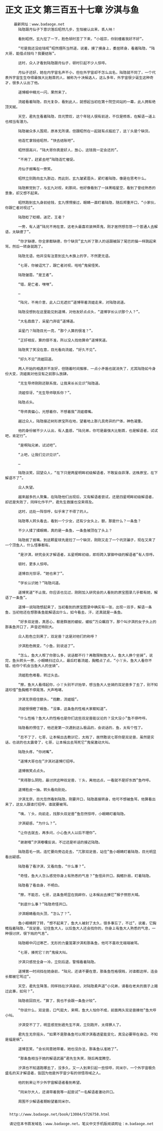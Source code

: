 # 正文 正文 第三百五十七章 汐淇与鱼
        最新网址：www.badaoge.net
          陆隐跟月仙子下意识落后昭然几步，生怕被认出来，丢人呐！
      
          看到昭然，玄九怔了一下，脸色顿时苦了下来，“小祖宗，你别缠着我好不好”。
      
          “可是我还没给钱呢”昭然理所当然道，说着，摸了摸身上，委屈转身，看着陆隐，“陆大哥，能借点钱吗？我要结账”。
      
          这时，众人才看到陆隐跟月仙子，顿时引起不少人惊呼。
      
          月仙子还好，她在内宇宙名声不小，但在外宇宙却不怎么出名，陆隐就不同了，一个代表外宇宙生生夺得最强大比魁首的人，被称为十决候选人，这么多年，外宇宙很少诞生这种奇才，很多人认出了他。
      
          道博眼中精光一闪，果然来了。
      
          流姬看着陆隐，目光复杂，看到此人，就想起当初在第十院空间站的一幕，此人拥有绝顶天赋。
      
          天空，君先生看着陆隐，目光赞叹，这个年轻人很有前途，不仅是修炼，在解语一道上也相当有潜力。
      
          陆隐被众多人围观，原本无所谓，但跟昭然在一起就有点尴尬了，这丫头是个缺货。
      
          他连忙拿钱给昭然，“快去结账吧”。
      
          昭然很高兴，“陆大哥你真是好人，放心，这钱我一定会还的”。
      
          “不用了，赶紧去吧”陆隐连忙催促。
      
          月仙子抿嘴在一旁笑。
      
          昭然立刻跑向玄九那边，而此刻，玄九皱紧眉头，紧盯着陆隐，像是在思考什么。
      
          陆隐察觉到了，与玄九对视，刹那间，他好像看到了一抹黑暗星空，看到了曾经熟悉的景象，却又想不起来。
      
          昭然跑到玄九身前给钱，玄九愣愣接过，眼睛一直盯着陆隐，随后郑重开口，“小家伙，你跟亡者对视过”。
      
          陆隐眨了眨眼，迷茫，王者？
      
          一旁，有人道“陆兄不用在意，这老头最喜欢装神弄鬼，刚才居然想忽悠一个普通人去解语，太缺德了”。
      
          “你才缺德，你全家都缺德，你个缺货”玄九听了那人的话跟被踩了尾巴的猫一样跳起来骂，然后一转身就跑了。
      
          陆隐无语，他并没有注意到玄九木旗上的字，不然更无语。
      
          “七哥，你被诅咒了，跟亡者对视，哈哈”鬼侯怪笑。
      
          陆隐皱眉，“是王者”。
      
          “错，是亡者，嘿嘿”。
      
          …
      
          “陆兄，不用介意，此人口无遮拦”道博带着流姬走来，对陆隐说道。
      
          陆隐没想到在这里能见到道博，对他友好点点头，“道博学长认识那个人？”。
      
          “大名鼎鼎了，采星门弃徒”道博道。
      
          采星门？陆隐目光一亮，“那个人算的很准？”。
      
          “正好相反，算的很不准，所以没人找他算命”道博笑道。
      
          陆隐笑了笑没在意，目光看向流姬，“好久不见”。
      
          “好久不见”流姬回道。
      
          两人开始的相遇并不友好，但随着时间推移，一点小矛盾也就消失了，尤其陆隐如今身份大变，流姬面对他没有之前那么放肆。
      
          “无生导师刚刚还联系我，让我来长长见识”陆隐道。
      
          流姬惊讶，“无生导师联系你？”。
      
          陆隐点头。
      
          “导师真偏心，光想着你，不想着我”流姬瘪嘴。
      
          越过众人，陆隐接近树形原宝所在地，望着地上那几具奇异的尸体，神色凝重。
      
          他的身份被不少人认出，有人蛊惑，“陆兄弟，你可是最强大比魁首，也是解语者，试试吧，肯定行”。
      
          “是啊陆兄弟，试试吧”。
      
          “上吧，让我们见识见识”。
      
          …
      
          陆隐淡笑，回望众人，“在下只是两星明眸初级解语者，不敢妄自菲薄，这株原宝，在下解语不了”。
      
          众人失望。
      
          越来越多的人聚集，在陆隐他们出现后，又有解语者尝试，还是四星明眸初级解语者，却还是失败了，同样化作干尸，君先生救援也没来得及。
      
          这时，远处一阵惊呼，似乎来了不得了的人。
      
          陆隐等人转头看去，看到一个少女，还有少女头上，额，那是什么？一条鱼？
      
          不少人揉了揉眼睛，真的是一条鱼，一条鱼被顶在了头上？
      
          陆隐抿了抿嘴，到这颗星球先是捡了一个缺货，刚刚又走了一个坑货骗子，现在又来了一个顶鱼人，什么怪事都有。
      
          “是汐淇，研究会天才解语者，五星明眸初级，即将跨入掌御中级的解语者”有人惊呼。
      
          顿时，更多人惊呼。
      
          道博目光惊讶，“她也来了”。
      
          “学长认识她？”陆隐问道。
      
          道博笑道“不止我，你应该也见过，刚刚加入研究会的人看到的原宝图录几乎都有她，解语了一条鱼”。
      
          道博一说陆隐想起来了，当初看到的原宝图录中确实有一张，出现一双手，解语一条鱼，当初他还在想那条鱼能解语出什么，如今看去，汗，还真就是一条鱼。
      
          “好多双足兽，真恶心，都是群居的蝼蚁，蝼蚁”万众瞩目下，那个叫汐淇的女子头上的那条鱼开口了，声音还特别大。
      
          众人脸色立刻黑了，双足兽？这是对他们的称呼？
      
          汐淇脸色微变，“小鱼，别说话了”。
      
          “怎么，鱼大人帮了你那么多，说话都不行？再敢限制鱼大人，鱼大人换个坐骑”，说完，鱼头转头一旁，小眼睛扫过众人，最后盯着流姬，胸鳍点了点，“小丫头，鱼大人看你不错，给你个机会当鱼大人的坐骑”。
      
          流姬脸色难看，转过头去。
      
          “擦，鱼大人看得起你，小丫头别不识抬举，想当鱼大人坐骑的双足兽多了去了，别不知道珍惜”鱼胸鳍不停晃荡，大声咆哮。
      
          汐淇无奈捂住额头，“抱歉，流姬姐”。
      
          流姬恨恨瞪了眼鱼，“没事，这条鱼的性格大家都知道”。
      
          “什么性格？鱼大人的性格也是你们这些双足兽能议论的？没大没小”鱼不停咋呼。
      
          陆隐看的愣住了，他还是第一次遇到这么极品的，会说话的，鱼，太有个性了。
      
          “忍不了了，七哥，让本候出去教训它，太贱了，居然敢说七哥你是双足兽，虽然是实话，也说的也太露骨了，七哥，让本候出去骂死它”鬼侯激动大叫。
      
          陆隐头疼，“你闭嘴”。
      
          “道博大哥也在”汐淇对道博打招呼。
      
          道博微笑点点头。
      
          “笑得那么阴险，最讨厌这种双足兽，丫头，离他远点，一看就不是好东西”鱼咋呼。
      
          道博脸皮一抽，转头看向别处。
      
          汐淇无奈，目光忽然看到陆隐，刚要开口，陆隐直接转身，他可不想被鱼骂，他算看出来了，这女人跟谁打招呼，谁就要被骂。
      
          “咦，丫头，向前走，找那头双足兽”鱼忽然惊呼，小眼睛盯着陆隐。
      
          汐淇疑惑，“为什么？”。
      
          “让你去就去，再多问，小心鱼大人以后不理你”。
      
          “谢谢哦”汐淇嘟囔反讽，不过还是听话的接近陆隐。
      
          陆隐眉毛一挑，连忙要向旁边走去，“兀那双足兽，站住”鱼小眼睛盯着陆隐，目光明显看出疑惑。
      
          陆隐看了看汐淇，又看向鱼，“什么事？”。
      
          “奇怪，鱼大人怎么感觉你身上有熟悉的气息？”鱼怪异开口，胸鳍扑扇，盯着陆隐。
      
          陆隐看了看自身，不明白。
      
          “擦，不能忍，七哥，这条鱼明显在挑衅你，让本候出去揍它”猴子愤怒大喊。
      
          “到底什么事？”陆隐奇怪开口。
      
          汐淇眼睛看向头顶，“怎么了？”。
      
          鱼小眼睛转了转，“想不起来了，鱼大人被封了太久，很多事忘了，不过”，说着，它胸鳍指着陆隐，“双足兽，记住鱼大人，以后鱼大人还会找你的，你身上有鱼大人熟悉的气息，一种很讨厌，很下贱的气息”。
      
          陆隐眼中闪过寒芒，无形的力量笼罩汐淇和那条鱼，他可不喜欢无端端被骂。
      
          “七哥，揍死它丫的”鬼侯大叫。
      
          汐淇只感觉全身一冷，立刻后退，警惕看着陆隐。
      
          道博第一时间挡在她身前，“陆兄，还请不要在意，那条鱼性格很贱，对谁都这样，连会长都被它骂过”。
      
          天空，君先生降落，同样挡在汐淇身前，对陆隐柔声道“小兄弟，请看在老夫的面子上揭过此事，如何？”。
      
          陆隐收回目光，“算了，我也不会跟一条鱼计较”。
      
          “你说什么，双足兽，口气挺大，来啊，鱼大人怕你不成，前面两头双足兽揍他”鱼大呼小叫。
      
          汐淇受不了了，明显感觉到君先生不爽，立刻跑开，太得罪人了。
      
          君先生无奈摇头，“如果不是那条鱼可以帮汐淇看透星能变化，真没必要带在身边，不知是福是祸”。
      
          道博苦笑，“会长同意她带着，她也没办法，那条鱼认准她了”。
      
          “那条鱼相当于她的解语武器”君先生失笑，随后再度腾空。
      
          汐淇也不知道跑哪去了，没多久，又一人到来引起一些惊呼，同米尔，一个外宇宙极负盛名的天才解语者，皆因为他是外宇宙少有的领悟场域之人。
      
          他的到来让不少外宇宙解语者看到希望。
      
          “同米尔大人，还请带着我等一起尝试”一名解语者激动开口。
      
          周围不少解语者期盼望着同米尔。
      
      
      http://www.badaoge.net/book/13084/5726758.html
      
      请记住本书首发域名：www.badaoge.net。笔尖中文手机版阅读网址：m.badaoge.net